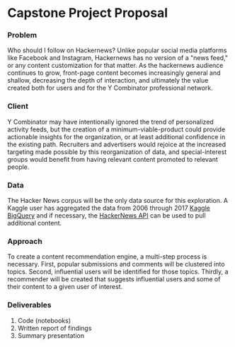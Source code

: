 # Capstone Project Proposal

### Problem

Who should I follow on Hackernews? Unlike popular social media platforms like Facebook and Instagram, Hackernews has no version of a "news feed," or any content customization for that matter. As the hackernews audience continues to grow, front-page content becomes increasingly general and shallow, decreasing the depth of interaction, and ultimately the value created both for users and for the Y Combinator professional network.

### Client

Y Combinator may have intentionally ignored the trend of personalized activity feeds, but the creation of a minimum-viable-product could provide actionable insights for the organization, or at least additional confidence in the existing path. Recruiters and advertisers would rejoice at the increased targeting made possible by this reorganization of data, and special-interest groups would benefit from having relevant content promoted to relevant people.

### Data

The Hacker News corpus will be the only data source for this exploration. A Kaggle user has aggregated the data from 2006 through 2017 [Kaggle BigQuery](https://www.kaggle.com/hacker-news/hacker-news) and if necessary, the [HackerNews API](https://github.com/HackerNews/API) can be used to pull additional content. 

### Approach

To create a content recommendation engine, a multi-step process is necessary. First, popular submissions and comments will be clustered into topics. Second, influential users will be identified for those topics. Thirdly, a recommender will be created that suggests influential users and some of their content to a given user of interest. 

### Deliverables

1. Code (notebooks)
2. Written report of findings
3. Summary presentation
